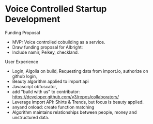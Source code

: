 # Voice Controlled Startup Development

Funding Proposal
- MVP: Voice controlled cobuilding as a service.
- Draw funding proposal for Albright:
- Include namir, Pelkey, checkland. 

User Experience
- Login, Algolia on build, Requesting data from import.io, authorize on github login,  
- Beauty algorithm applied to import api
- Javascript obfuscator,
- add "build with us" to contributor: https://developer.github.com/v3/repos/collaborators/
- Leverage import API: Shirts & Trends, but focus is beauty applied.
- anyand onload: create function matching 
- Algorithm maintains relationships between people, money and unstructured data.



